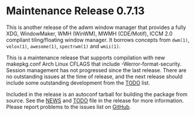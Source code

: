 [adwm -- release notes.  2021-12-03]: #

Maintenance Release 0.7.13
==========================

This is another release of the adwm window manager that provides a fully
XDG, WindowMaker, WMH (WinWM), MWMH (CDE/Motif), ICCM 2.0 compliant
tiling/floating window manager.  It borrows concepts from `dwm(1)`,
`velox(1)`, `awesome(1)`, `spectrwm(1)` and `wmii(1)`.

This is a maintenance release that supports compilation with new
makepkg.conf Arch Linux CFLAGS that include -Werror-format-security.
Session management has not progressed since the last release.  There are
no outstanding issues at the time of release, and the next release
should include some outstanding development from the [TODO](TODO) list.

Included in the release is an autoconf tarball for building the package
from source.  See the [NEWS](NEWS) and [TODO](TODO) file in the release
for more information.  Please report problems to the issues list on
[GitHub](https://github.com/bbidulock/adwm/issues).

[ vim: set ft=markdown sw=4 tw=72 nocin nosi fo+=tcqlorn spell: ]: #
